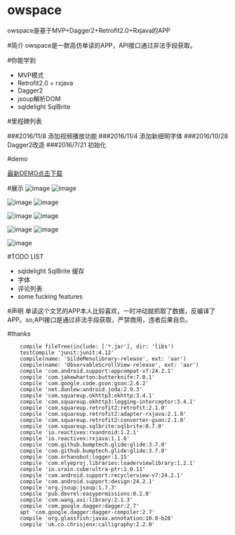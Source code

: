 # owspace
owspace是基于MVP+Dagger2+Retrofit2.0+Rxjava的APP

#简介
owspace是一款高仿单读的APP，API接口通过非法手段获取。<br>

#你能学到
* MVP模式
* Retrofit2.0 + rxjava
* Dagger2
* jsoup解析DOM
* sqldelight SqlBrite

#里程碑列表

###2016/11/8 添加视频播放功能
###2016/11/4 添加新细明字体
###2016/10/28 Dagger2改造
###2016/7/21 初始化

#demo

[最新DEMO点击下载](https://beta.bugly.qq.com/dsn9)


#展示
![image](art/show1.png) ![image](art/show2.png)

![image](art/show3.png) ![image](art/show4.png)

![image](art/show5.png) ![image](art/show6.png)

![image](art/show7.png) ![image](art/show8.png)

![image](art/show.gif)

#TODO LIST
* sqldelight SqlBrite 缓存
* 字体
* 评论列表
* some fucking features

#声明
单读这个文艺的APP本人比较喜欢，一时冲动就抓取了数据，反编译了APP。so,API接口是通过非法手段获取，严禁商用，违者后果自负。<br>

#thanks
```
	compile fileTree(include: ['*.jar'], dir: 'libs')
    testCompile 'junit:junit:4.12'
    compile(name: 'SildeMenulibrary-release', ext: 'aar')
    compile(name: 'ObservableScrollView-release', ext: 'aar')
    compile 'com.android.support:appcompat-v7:24.2.1'
    compile 'com.jakewharton:butterknife:7.0.1'
    compile 'com.google.code.gson:gson:2.6.2'
    compile 'net.danlew:android.joda:2.9.3'
    compile 'com.squareup.okhttp3:okhttp:3.4.1'
    compile 'com.squareup.okhttp3:logging-interceptor:3.4.1'
    compile 'com.squareup.retrofit2:retrofit:2.1.0'
    compile 'com.squareup.retrofit2:adapter-rxjava:2.1.0'
    compile 'com.squareup.retrofit2:converter-gson:2.1.0'
    compile 'com.squareup.sqlbrite:sqlbrite:0.7.0'
    compile 'io.reactivex:rxandroid:1.2.1'
    compile 'io.reactivex:rxjava:1.1.6'
    compile 'com.github.bumptech.glide:glide:3.7.0'
    compile 'com.github.bumptech.glide:glide:3.7.0'
    compile 'com.orhanobut:logger:1.15'
    compile 'com.elyeproj.libraries:loaderviewlibrary:1.2.1'
    compile 'in.srain.cube:ultra-ptr:1.0.11'
    compile 'com.android.support:recyclerview-v7:24.2.1'
    compile 'com.android.support:design:24.2.1'
    compile 'org.jsoup:jsoup:1.7.3'
    compile 'pub.devrel:easypermissions:0.2.0'
    compile 'com.wang.avi:library:2.1.3'
    compile 'com.google.dagger:dagger:2.7'
    apt 'com.google.dagger:dagger-compiler:2.7'
    compile 'org.glassfish:javax.annotation:10.0-b28'
    compile 'uk.co.chrisjenx:calligraphy:2.2.0'
```

